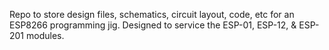 Repo to store design files, schematics, circuit layout, code, etc for an ESP8266 programming jig. Designed to service the ESP-01, ESP-12, & ESP-201 modules.
